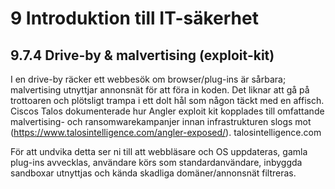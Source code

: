 # 9 Introduktion till IT-säkerhet

## 9.7.4 Drive-by & malvertising (exploit-kit)

I en drive-by räcker ett webbesök om browser/plug-ins är sårbara; malvertising utnyttjar annonsnät för att föra in koden. Det liknar att gå på trottoaren och plötsligt trampa i ett dolt hål som någon täckt med en affisch. Ciscos Talos dokumenterade hur Angler exploit kit kopplades till omfattande malvertising- och ransomwarekampanjer innan infrastrukturen slogs mot (https://www.talosintelligence.com/angler-exposed/). talosintelligence.com

För att undvika detta ser ni till att webbläsare och OS uppdateras, gamla plug-ins avvecklas, användare körs som standardanvändare, inbyggda sandboxar utnyttjas och kända skadliga domäner/annonsnät filtreras.

